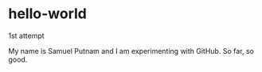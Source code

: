 # hello-world
1st attempt

My name is Samuel Putnam and I am experimenting with GitHub.
So far, so good.
